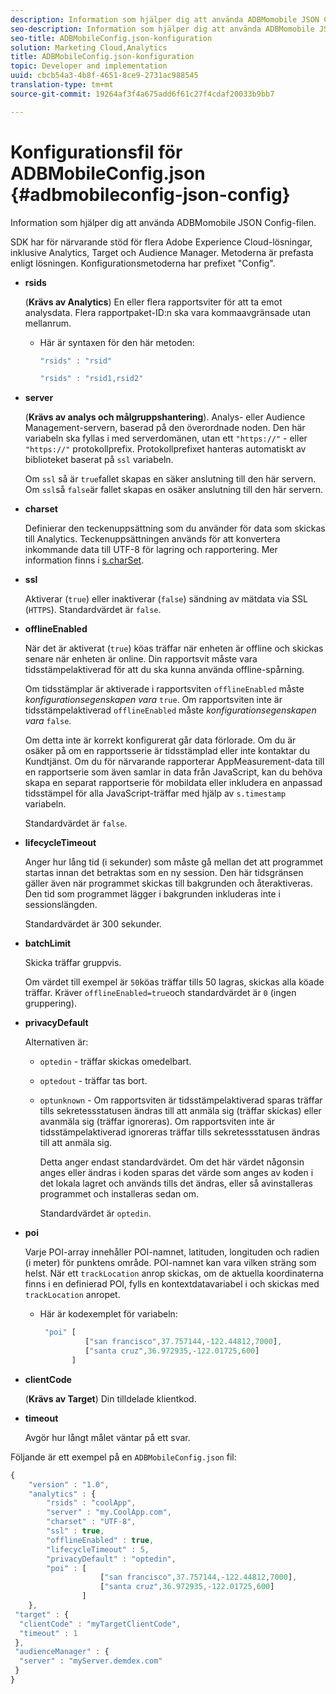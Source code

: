 ```yaml
---
description: Information som hjälper dig att använda ADBMomobile JSON Config-filen.
seo-description: Information som hjälper dig att använda ADBMomobile JSON Config-filen.
seo-title: ADBMobileConfig.json-konfiguration
solution: Marketing Cloud,Analytics
title: ADBMobileConfig.json-konfiguration
topic: Developer and implementation
uuid: cbcb54a3-4b8f-4651-8ce9-2731ac988545
translation-type: tm+mt
source-git-commit: 19264af3f4a675add6f61c27f4cdaf20033b9bb7

---
```



# Konfigurationsfil för ADBMobileConfig.json {#adbmobileconfig-json-config}

Information som hjälper dig att använda ADBMomobile JSON Config-filen.

SDK har för närvarande stöd för flera Adobe Experience Cloud-lösningar, inklusive Analytics, Target och Audience Manager. Metoderna är prefasta enligt lösningen. Konfigurationsmetoderna har prefixet &quot;Config&quot;.

* **rsids**

   (**Krävs av Analytics**) En eller flera rapportsviter för att ta emot analysdata. Flera rapportpaket-ID:n ska vara kommaavgränsade utan mellanrum.

   * Här är syntaxen för den här metoden:

      ```js
      "rsids" : "rsid"
      ```

      ```js
      "rsids" : "rsid1,rsid2"
      ```

* **server**

   (**Krävs av analys och målgruppshantering**). Analys- eller Audience Management-servern, baserad på den överordnade noden. Den här variabeln ska fyllas i med serverdomänen, utan ett `"https://"` - eller `"https://"` protokollprefix. Protokollprefixet hanteras automatiskt av biblioteket baserat på `ssl` variabeln.

   Om `ssl` så är `true`fallet skapas en säker anslutning till den här servern. Om `ssl`så `false`är fallet skapas en osäker anslutning till den här servern.

* **charset**

   Definierar den teckenuppsättning som du använder för data som skickas till Analytics. Teckenuppsättningen används för att konvertera inkommande data till UTF-8 för lagring och rapportering. Mer information finns i [s.charSet](https://marketing.adobe.com/resources/help/en_US/sc/implement/charset.html).

* **ssl**

   Aktiverar (`true`) eller inaktiverar (`false`) sändning av mätdata via SSL (`HTTPS`). Standardvärdet är `false`.

* **offlineEnabled**

   När det är aktiverat (`true`) köas träffar när enheten är offline och skickas senare när enheten är online. Din rapportsvit måste vara tidsstämpelaktiverad för att du ska kunna använda offline-spårning.

   Om tidsstämplar är aktiverade i rapportsviten `offlineEnabled` måste *konfigurationsegenskapen vara* `true`. Om rapportsviten inte är tidsstämpelaktiverad `offlineEnabled` måste *konfigurationsegenskapen vara* `false`.

   Om detta inte är korrekt konfigurerat går data förlorade. Om du är osäker på om en rapportsserie är tidsstämplad eller inte kontaktar du Kundtjänst. Om du för närvarande rapporterar AppMeasurement-data till en rapportserie som även samlar in data från JavaScript, kan du behöva skapa en separat rapportserie för mobildata eller inkludera en anpassad tidsstämpel för alla JavaScript-träffar med hjälp av `s.timestamp` variabeln.

   Standardvärdet är `false`.

* **lifecycleTimeout**

   Anger hur lång tid (i sekunder) som måste gå mellan det att programmet startas innan det betraktas som en ny session. Den här tidsgränsen gäller även när programmet skickas till bakgrunden och återaktiveras. Den tid som programmet lägger i bakgrunden inkluderas inte i sessionslängden.

   Standardvärdet är 300 sekunder.

* **batchLimit**

   Skicka träffar gruppvis.

   Om värdet till exempel är `50`köas träffar tills 50 lagras, skickas alla köade träffar. Kräver `offlineEnabled=true`och standardvärdet är `0` (ingen gruppering).

* **privacyDefault**

   Alternativen är:

   * `optedin` - träffar skickas omedelbart.
   * `optedout` - träffar tas bort.
   * `optunknown` - Om rapportsviten är tidsstämpelaktiverad sparas träffar tills sekretessstatusen ändras till att anmäla sig (träffar skickas) eller avanmäla sig (träffar ignoreras). Om rapportsviten inte är tidsstämpelaktiverad ignoreras träffar tills sekretessstatusen ändras till att anmäla sig.

      Detta anger endast standardvärdet. Om det här värdet någonsin anges eller ändras i koden sparas det värde som anges av koden i det lokala lagret och används tills det ändras, eller så avinstalleras programmet och installeras sedan om.

      Standardvärdet är `optedin`.

* **poi**

   Varje POI-array innehåller POI-namnet, latituden, longituden och radien (i meter) för punktens område. POI-namnet kan vara vilken sträng som helst. När ett `trackLocation` anrop skickas, om de aktuella koordinaterna finns i en definierad POI, fylls en kontextdatavariabel i och skickas med `trackLocation` anropet.

   * Här är kodexemplet för variabeln:

      ```js
       "poi" [ 
                ["san francisco",37.757144,-122.44812,7000], 
                ["santa cruz",36.972935,-122.01725,600] 
             ]
      ```

* **clientCode**

   (**Krävs av Target**) Din tilldelade klientkod.

* **timeout**

   Avgör hur långt målet väntar på ett svar.

Följande är ett exempel på en `ADBMobileConfig.json` fil:

```js
{ 
    "version" : "1.0",
    "analytics" : {
        "rsids" : "coolApp",
        "server" : "my.CoolApp.com",
        "charset" : "UTF-8",
        "ssl" : true,
        "offlineEnabled" : true,
        "lifecycleTimeout" : 5,
        "privacyDefault" : "optedin",
        "poi" : [ 
                    ["san francisco",37.757144,-122.44812,7000],
                    ["santa cruz",36.972935,-122.01725,600]
                ]
    },
 "target" : {
  "clientCode" : "myTargetClientCode",
  "timeout" : 1
 },
 "audienceManager" : {
  "server" : "myServer.demdex.com"
 }
}
```

